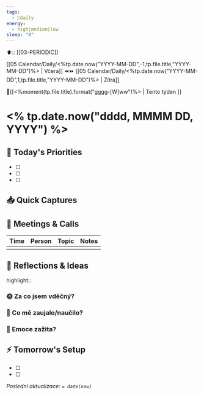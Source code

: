```yaml
---
tags:
  - 📅daily
energy:
  - high|medium|low
sleep: "8"
---
```


⬆️:: [[03-PERIODIC]]

[[05 Calendar/Daily/<%tp.date.now("YYYY-MM-DD",-1,tp.file.title,"YYYY-MM-DD")%> | Včera]]  ⏪⏩  [[05 Calendar/Daily/<%tp.date.now("YYYY-MM-DD",1,tp.file.title,"YYYY-MM-DD")%> | Zítra]]

📅[[<%moment(tp.file.title).format("gggg-[W]ww")%> | Tento týden ]]
# <% tp.date.now("dddd, MMMM DD, YYYY") %>

## 🎯 Today's Priorities
- [ ] 
- [ ] 
- [ ] 

## 📥 Quick Captures


## 🤝 Meetings & Calls
| Time | Person | Topic | Notes |
|------|--------|-------|-------|
|      |        |       |       |

## 💭 Reflections & Ideas

highlight::

### 🌞 Za co jsem vděčný?


### 🧠 Co mě zaujalo/naučilo?


### 💭 Emoce zažita?


## ⚡ Tomorrow's Setup
- [ ] 
- [ ] 

*Poslední aktualizace: `= date(now)`*